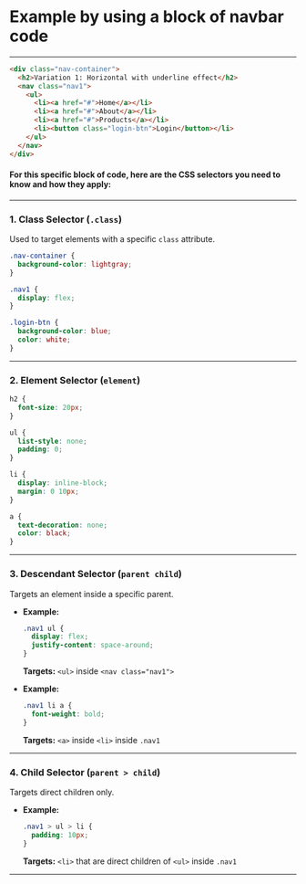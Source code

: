 # Example by using a block of navbar code

---

```html
<div class="nav-container">
  <h2>Variation 1: Horizontal with underline effect</h2>
  <nav class="nav1">
    <ul>
      <li><a href="#">Home</a></li>
      <li><a href="#">About</a></li>
      <li><a href="#">Products</a></li>
      <li><button class="login-btn">Login</button></li>
    </ul>
  </nav>
</div>
```

#### For this specific block of code, here are the **CSS selectors** you need to know and how they apply:

---

### **1. Class Selector (`.class`)**

Used to target elements with a specific `class` attribute.

```css
.nav-container {
  background-color: lightgray;
}
```

```css
.nav1 {
  display: flex;
}
```

```css
.login-btn {
  background-color: blue;
  color: white;
}
```

---

### **2. Element Selector (`element`)**

```css
h2 {
  font-size: 20px;
}
```

```css
ul {
  list-style: none;
  padding: 0;
}
```

```css
li {
  display: inline-block;
  margin: 0 10px;
}
```

```css
a {
  text-decoration: none;
  color: black;
}
```

---

### **3. Descendant Selector (`parent child`)**

Targets an element inside a specific parent.

- **Example:**

  ```css
  .nav1 ul {
    display: flex;
    justify-content: space-around;
  }
  ```

  **Targets:** `<ul>` inside `<nav class="nav1">`

- **Example:**
  ```css
  .nav1 li a {
    font-weight: bold;
  }
  ```
  **Targets:** `<a>` inside `<li>` inside `.nav1`

---

### **4. Child Selector (`parent > child`)**

Targets direct children only.

- **Example:**
  ```css
  .nav1 > ul > li {
    padding: 10px;
  }
  ```
  **Targets:** `<li>` that are direct children of `<ul>` inside `.nav1`

---
